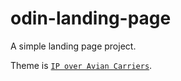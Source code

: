 # odin-landing-page
A simple landing page project.

Theme is [`IP over Avian Carriers`](https://en.wikipedia.org/wiki/IP_over_Avian_Carriers).
